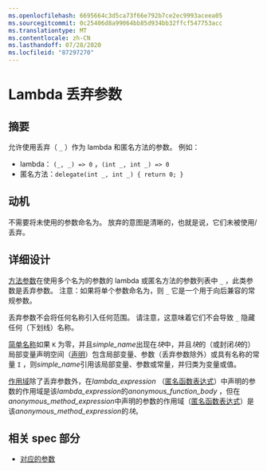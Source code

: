```yaml
---
ms.openlocfilehash: 6695664c3d5ca73f66e792b7ce2ec9993aceea05
ms.sourcegitcommit: 0c25406d8a99064bb85d934bb32ffcf547753acc
ms.translationtype: MT
ms.contentlocale: zh-CN
ms.lasthandoff: 07/28/2020
ms.locfileid: "87297270"
---
```

# <a name="lambda-discard-parameters"></a>Lambda 丢弃参数

## <a name="summary"></a>摘要

允许使用丢弃（ `_` ）作为 lambda 和匿名方法的参数。
例如：
- lambda： `(_, _) => 0` ，`(int _, int _) => 0`
- 匿名方法：`delegate(int _, int _) { return 0; }`

## <a name="motivation"></a>动机

不需要将未使用的参数命名为。 放弃的意图是清晰的，也就是说，它们未被使用/丢弃。

## <a name="detailed-design"></a>详细设计

[方法参数](https://github.com/dotnet/csharplang/blob/master/spec/classes.md#method-parameters)在使用多个名为的参数的 lambda 或匿名方法的参数列表中 `_` ，此类参数是丢弃参数。
注意：如果将单个参数命名为，则 `_` 它是一个用于向后兼容的常规参数。

丢弃参数不会将任何名称引入任何范围。
请注意，这意味着它们不会导致 `_` 隐藏任何（下划线）名称。

[简单名称](https://github.com/dotnet/csharplang/blob/master/spec/expressions.md#simple-names)如果 `K` 为零，并且*simple_name*出现在*块*中，并且*块*的（或封闭*块*的）局部变量声明空间（[声明](basic-concepts.md#declarations)）包含局部变量、参数（丢弃参数除外）或具有名称的常量 `I` ，则*simple_name*引用该局部变量、参数或常量，并归类为变量或值。

[作用域](https://github.com/dotnet/csharplang/blob/master/spec/basic-concepts.md#scopes)除了丢弃参数外，在*lambda_expression* （[匿名函数表达式](expressions.md#anonymous-function-expressions)）中声明的参数的作用域是该*lambda_expression*的*anonymous_function_body* ，但在*anonymous_method_expression*中声明的参数的作用域（[匿名函数表达式](expressions.md#anonymous-function-expressions)）是该*anonymous_method_expression*的*块*。

## <a name="related-spec-sections"></a>相关 spec 部分
- [对应的参数](https://github.com/dotnet/csharplang/blob/master/spec/expressions.md#corresponding-parameters)
